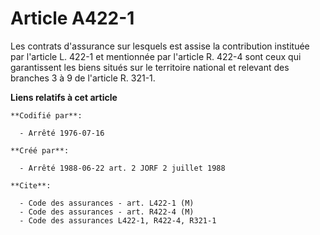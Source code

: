 # Article A422-1

Les contrats d'assurance sur lesquels est assise la contribution instituée par l'article L. 422-1 et mentionnée par l'article
R. 422-4 sont ceux qui garantissent les biens situés sur le territoire national et relevant des branches 3 à 9 de l'article
R. 321-1.

**Liens relatifs à cet article**

	**Codifié par**:

	  - Arrêté 1976-07-16

	**Créé par**:

	  - Arrêté 1988-06-22 art. 2 JORF 2 juillet 1988

	**Cite**:

	  - Code des assurances - art. L422-1 (M)
	  - Code des assurances - art. R422-4 (M)
	  - Code des assurances L422-1, R422-4, R321-1
